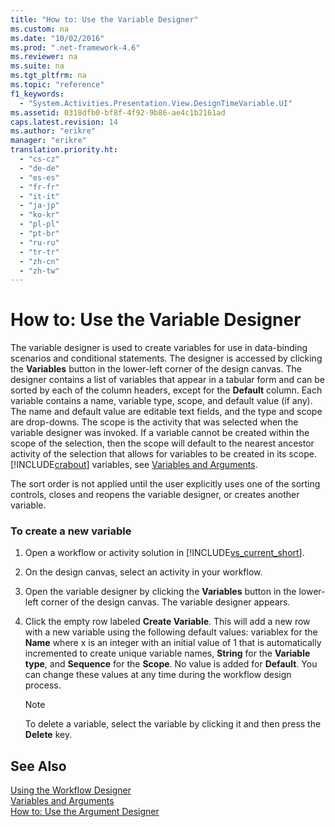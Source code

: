 ```yaml
---
title: "How to: Use the Variable Designer"
ms.custom: na
ms.date: "10/02/2016"
ms.prod: ".net-framework-4.6"
ms.reviewer: na
ms.suite: na
ms.tgt_pltfrm: na
ms.topic: "reference"
f1_keywords: 
  - "System.Activities.Presentation.View.DesignTimeVariable.UI"
ms.assetid: 0318dfb0-bf8f-4f92-9b86-ae4c1b2161ad
caps.latest.revision: 14
ms.author: "erikre"
manager: "erikre"
translation.priority.ht: 
  - "cs-cz"
  - "de-de"
  - "es-es"
  - "fr-fr"
  - "it-it"
  - "ja-jp"
  - "ko-kr"
  - "pl-pl"
  - "pt-br"
  - "ru-ru"
  - "tr-tr"
  - "zh-cn"
  - "zh-tw"
---
```

# How to: Use the Variable Designer
The variable designer is used to create variables for use in data-binding scenarios and conditional statements. The designer is accessed by clicking the **Variables** button in the lower-left corner of the design canvas. The designer contains a list of variables that appear in a tabular form and can be sorted by each of the column headers, except for the **Default** column. Each variable contains a name, variable type, scope, and default value (if any). The name and default value are editable text fields, and the type and scope are drop-downs. The scope is the activity that was selected when the variable designer was invoked. If a variable cannot be created within the scope of the selection, then the scope will default to the nearest ancestor activity of the selection that allows for variables to be created in its scope. [!INCLUDE[crabout](../codequality/includes/crabout_md.md)] variables, see [Variables and Arguments](../Topic/Variables%20and%20Arguments.md).  
  
 The sort order is not applied until the user explicitly uses one of the sorting controls, closes and reopens the variable designer, or creates another variable.  
  
### To create a new variable  
  
1.  Open a workflow or activity solution in [!INCLUDE[vs_current_short](../codequality/includes/vs_current_short_md.md)].  
  
2.  On the design canvas, select an activity in your workflow.  
  
3.  Open the variable designer by clicking the **Variables** button in the lower-left corner of the design canvas. The variable designer appears.  
  
4.  Click the empty row labeled **Create Variable**. This will add a new row with a new variable using the following default values: variablex for the **Name** where x is an integer with an initial value of 1 that is automatically incremented to create unique variable names, **String** for the **Variable type**, and **Sequence** for the **Scope**. No value is added for **Default**. You can change these values at any time during the workflow design process.  
  
    > [!NOTE]
    >  To delete a variable, select the variable by clicking it and then press the **Delete** key.  
  
## See Also  
 [Using the Workflow Designer](../workflowdesigner/using-the-workflow-designer.md)   
 [Variables and Arguments](../Topic/Variables%20and%20Arguments.md)   
 [How to: Use the Argument Designer](../workflowdesigner/how-to--use-the-argument-designer.md)